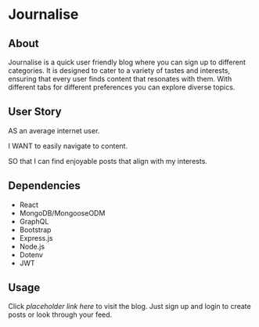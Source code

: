 # Journalise

## About

Journalise is a quick user friendly blog where you can sign up to different categories. It is designed to cater to a variety of tastes and interests, ensuring that every user finds content that resonates with them. With different tabs for different preferences you can explore diverse topics.

## User Story

AS an average internet user.

I WANT to easily navigate to content.

SO that I can find enjoyable posts that align with my interests.

## Dependencies

- React
- MongoDB/MongooseODM
- GraphQL
- Bootstrap
- Express.js
- Node.js
- Dotenv
- JWT

## Usage

Click *placeholder link here* to visit the blog. Just sign up and login to create posts or look through your feed.
